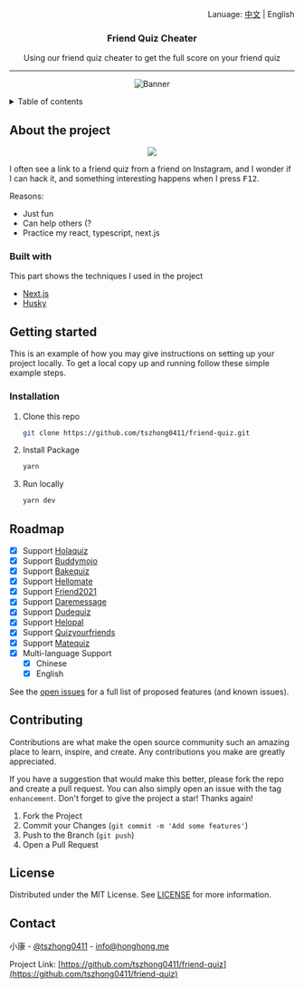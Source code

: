 <p align="right">Lanuage: <a href="./README.zh-tw.md">中文</a> | English</p>
<div align="center">
  <h3 align="center">Friend Quiz Cheater</h3>
  <p align="center">
    Using our friend quiz cheater to get the full score on your friend quiz
  </p>
  <hr />
  <p align="center">
  <img src="https://socialify.git.ci/tszhong0411/friend-quiz/image?font=KoHo&forks=1&issues=1&logo=https%3A%2F%2Fhonghong.me%2Fstatic%2Fimages%2Flogo%2Flogo-black.png&name=1&owner=1&pattern=Brick%20Wall&pulls=1&stargazers=1&theme=Dark"  alt="Banner">
  </p>
</div>
<details>
  <summary>Table of contents</summary>
  <ol>
    <li>
      <a href="#about-the-project">About the project</a>
      <ul>
        <li><a href="#built-with">Built With</a></li>
      </ul>
    </li>
    <li>
      <a href="#getting-started">Getting Started</a>
      <ul>
        <li><a href="#installation">Installation</a></li>
      </ul>
    </li>
    <li><a href="#roadmap">Roadmap</a></li>
    <li><a href="#contributing">Contributing</a></li>
    <li><a href="#license">License</a></li>
    <li><a href="#contact">Contact</a></li>
  </ol>
</details>

<!-- ABOUT THE PROJECT -->

## About the project

<p align="center">
  <img src="./public/static/images/screenshot/screenshot.png">
</p>

I often see a link to a friend quiz from a friend on Instagram, and I wonder if I can hack it, and something interesting happens when I press <kbd>F12</kbd>.

Reasons:

- Just fun
- Can help others (?
- Practice my react, typescript, next.js

### Built with

This part shows the techniques I used in the project

- [Next.js](https://nextjs.org/)
- [Husky](https://github.com/typicode/husky)

<!-- GETTING STARTED -->

## Getting started

This is an example of how you may give instructions on setting up your project locally. To get a local copy up and running follow these simple example steps.

### Installation

1. Clone this repo
   ```sh
   git clone https://github.com/tszhong0411/friend-quiz.git
   ```
2. Install Package
   ```sh
   yarn
   ```
3. Run locally
   ```sh
   yarn dev
   ```

## Roadmap

- [x] Support [Holaquiz](https://holaquiz.com)
- [x] Support [Buddymojo](https://buddymojo.com)
- [x] Support [Bakequiz](https://bakequiz.com)
- [x] Support [Hellomate](https://cn.hellomate.me)
- [x] Support [Friend2021](https://friend2021.com)
- [x] Support [Daremessage](https://daremessage.xyz)
- [x] Support [Dudequiz](https://www.dudequiz.com)
- [x] Support [Helopal](https://helopal.club)
- [x] Support [Quizyourfriends](https://www.quizyourfriends.com)
- [x] Support [Matequiz](https://www.matequiz.com)
- [x] Multi-language Support
  - [x] Chinese
  - [x] English

See the [open issues](https://github.com/tszhong0411/friend-quiz/issues) for a full list of proposed features (and known issues).

<!-- CONTRIBUTING -->

## Contributing

Contributions are what make the open source community such an amazing place to learn, inspire, and create. Any contributions you make are greatly appreciated.

If you have a suggestion that would make this better, please fork the repo and create a pull request. You can also simply open an issue with the tag `enhancement`. Don't forget to give the project a star! Thanks again!

1. Fork the Project
2. Commit your Changes (`git commit -m 'Add some features'`)
3. Push to the Branch (`git push`)
4. Open a Pull Request

<!-- LICENSE -->

## License

Distributed under the MIT License. See [LICENSE](https://github.com/TszHong0411/friend-quiz/blob/main/LICENSE) for more information.

<!-- CONTACT -->

## Contact

小康 - [@tszhong0411](https://www.instagram.com/tszhong0411/) - info@honghong.me

Project Link: [https://github.com/tszhong0411/friend-quiz](https://github.com/tszhong0411/friend-quiz)
